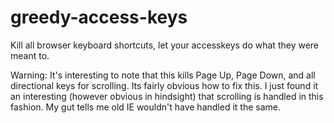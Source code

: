 # greedy-access-keys
Kill all browser keyboard shortcuts, let your accesskeys do what they were meant to.

Warning: It's interesting to note that this kills Page Up, Page Down, and all directional keys for scrolling. Its fairly obvious how to fix this. I just found it an interesting (however obvious in hindsight) that scrolling is handled in this fashion. My gut tells me old IE wouldn't have handled it the same. 
